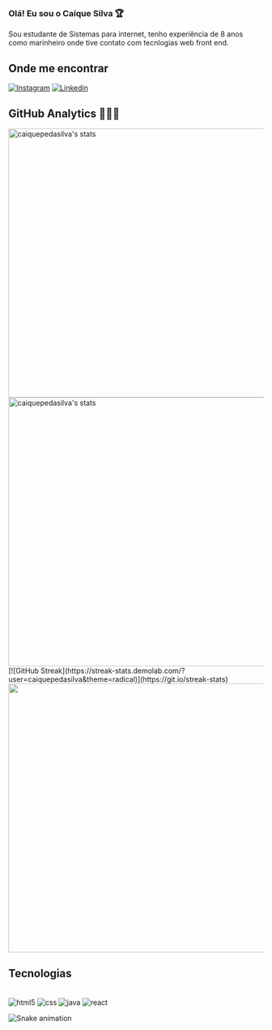 ### Olá! Eu sou o Caíque Silva 🏆

Sou estudante de Sistemas para internet, tenho experiência de 8 anos como marinheiro onde tive contato com tecnlogias web front end.

## Onde me encontrar
[![Instagram](https://img.shields.io/badge/Instagram-E4405F?style=for-the-badge&logo=instagram&logoColor=white)](https://www.instagram.com/caiquepe.dasilva/)
[![Linkedin](https://img.shields.io/badge/LinkedIn-0077B5?style=for-the-badge&logo=linkedin&logoColor=white)](https://www.linkedin.com/in/caiquepedasilva/)

## GitHub Analytics 👨🏾‍💻
<img width="530em" src="https://github-readme-stats.vercel.app/api?username=caiquepedasilva&show_icons=true&theme=radical" alt="caiquepedasilva's stats"/>
<img width="530em" src="https://github-readme-stats.vercel.app/api/pin/?username=caiquepedasilva&repo=github-readme-stats&cache_seconds=86400&theme=radical" alt="caiquepedasilva's stats"/>
[![GitHub Streak](https://streak-stats.demolab.com/?user=caiquepedasilva&theme=radical)](https://git.io/streak-stats)
<img width="530em" src="https://github-readme-stats.vercel.app/api/top-langs/?username=caiquepedasilva&hide=php&theme=radical"/>

## Tecnologias
<div style="display: inline_block"><br/>
  <img align="center"alt="html5" src="https://img.shields.io/badge/HTML5-E34F26?style=for-the-badge&logo=html5&logoColor=white"/>
  <img align="center"alt="css" src="https://img.shields.io/badge/CSS3-1572B6?style=for-the-badge&logo=css3&logoColor=white"/>
  <img align="center"alt="java" src="https://img.shields.io/badge/Java-ED8B00?style=for-the-badge&logo=java&logoColor=white"/>
  <img align="center"alt="react" src="https://img.shields.io/badge/React-20232A?style=for-the-badge&logo=react&logoColor=61DAFB"/>
  
  ![Snake animation](https://github.com/caiquepedasilva/caiquepedasilva/blob/output/github-contribution-grid-snake.svg)
  
</div>

